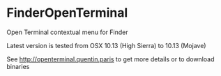 # FinderOpenTerminal
Open Terminal contextual menu for Finder

Latest version is tested from OSX 10.13 (High Sierra) to 10.13 (Mojave)

See http://openterminal.quentin.paris to get more details or to download binaries 
